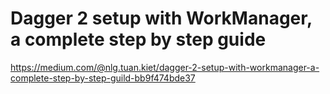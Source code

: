 # Dagger 2 setup with WorkManager, a complete step by step guide

https://medium.com/@nlg.tuan.kiet/dagger-2-setup-with-workmanager-a-complete-step-by-step-guild-bb9f474bde37
